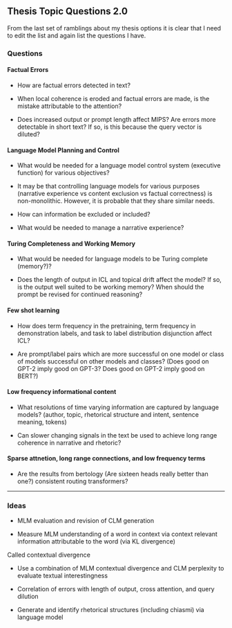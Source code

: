 ## Thesis Topic Questions 2.0

From the last set of ramblings about my thesis options it is clear that I need to edit the list and again list the questions I have.

### Questions

#### Factual Errors 

- How are factual errors detected in text? 

- When local coherence is eroded and factual errors are made, is the mistake attributable to the attention?

- Does increased output or prompt length affect MIPS? Are errors more detectable in short text? If so, is this because the query vector is diluted?



#### Language Model Planning and Control

- What would be needed for a language model control system (executive function) for various objectives?

- It may be that controlling language models for various purposes (narrative experience vs content exclusion vs factual correctness) is non-monolithic. However, it is probable that they share similar needs. 


- How can information be excluded or included?

- What would be needed to manage a narrative experience?



#### Turing Completeness and Working Memory

- What would be needed for language models to be Turing complete (memory?)?


- Does the length of output in ICL and topical drift affect the model? If so, is the output well suited to be working memory? When should the prompt be revised for continued reasoning?



#### Few shot learning

- How does term frequency in the pretraining, term frequency in demonstration labels, and task to label distribution disjunction affect ICL?

- Are prompt/label pairs which are more successful on one model or class of models successful on other models and classes? (Does good on GPT-2 imply good on GPT-3? Does good on GPT-2 imply good on BERT?)



#### Low frequency informational content

- What resolutions of time varying information are captured by language models? (author, topic, rhetorical structure and intent, sentence meaning, tokens)

- Can slower changing signals in the text be used to achieve long range coherence in narrative and rhetoric?


#### Sparse attnetion, long range connections, and low frequency terms

- Are the results from bertology (Are sixteen heads really better than one?) consistent routing transformers?



___
### Ideas

- MLM evaluation and revision of CLM generation

- Measure MLM understanding of a word in context via context relevant information attributable to the word (via KL divergence)

Called contextual divergence

- Use a combination of MLM contextual divergence and CLM perplexity to evaluate textual interestingness 

- Correlation of errors with length of output, cross attention, and query dilution

- Generate and identify rhetorical structures (including chiasmi) via language model






